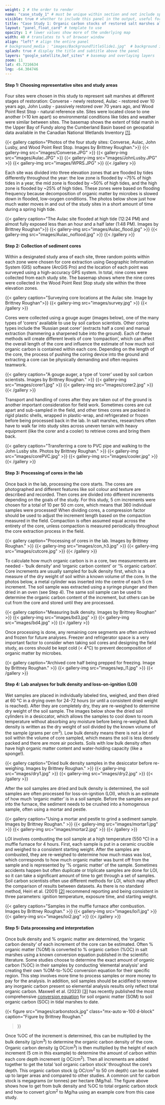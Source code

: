 ```yaml
---
weight: 2 # the order to render
name: "case_study_1" # must be unique within section and not include special characters
visible: true # whether to include this panel in the output, useful for testing
title: "Case Study 1: Organic carbon stocks of restored salt marshes along the upper Bay of Fundy"
layout: "panel_float_card" # template to use
opacity: 1 # lower values show more of the underlying map
width: 40 # translates to % of browser window
align: "left" # align the entire panel
# background_media : "images/BackgroundTitleSlide1.jpg"  # background image rendered behind the panel, covering map
splash: true # display the title and subtitle above the panel
layers: "google_satellite,bof_sites" # basemap and overlaying layers
zoom: 11
lat: 45.7216634
lng: -64.304746
---
```


<!-- ### Case Study 1: Organic carbon stocks of restored salt marshes along the upper Bay of Fundy -->

#### Step 1:  Choosing representative sites and study areas

<!--Four study sites in the Upper Bay of Fundy along the Cumberland Basin were chosen to represent salt marshes at different stages of restoration:  Converse - newly restored, Aulac - restored over 10 years ago, John Lusby - passively restored over 50 years ago, and Wood Point Rest Stop - natural reference site. Sites were chosen to be close to one another (<10 km apart) so environmental conditions like tides and weather were similar between sites. -->

Four sites were chosen in this study to represent salt marshes at different stages of restoration: Converse - newly restored, Aulac - restored over 10 years ago, John Lusby - passively restored over 70 years ago, and Wood Point Rest Stop - natural reference site. Sites were located close to one another (<10 km apart) so environmental conditions like tides and weather were similar between sites. The basemap shows the extent of tidal marsh in the Upper Bay of Fundy along the Cumberland Basin based on geospatial data available in the Canadian National Wetlands Inventory <a href="../references/">[1]</a>.

<!--{{< figure src="images/image4.png" 
class="mx-auto w-100 d-block" 
caption="Map showing four study sites. Map by Brittney Roughan."
>}} -->

{{< gallery 
caption="Photos of the four study sites: Converse, Aulac, John Lusby, and Wood Point Rest Stop. Images by Brittney Roughan.">}}
    {{< gallery-img src="images/Converse.JPG" >}}
    {{< gallery-img src="images/Aulac.JPG" >}}
    {{< gallery-img src="images/JohnLusby.JPG" >}}
    {{< gallery-img src="images/WPRS.JPG" >}}
{{< /gallery >}}



<!--The Wood Point Rest Stop (WPRS) will be used as an example in this case study. Each site was divided into three elevation zones that are flooded by tides differently throughout the year: the low zone is flooded by 75% of high tides in a year, the mid zone flooded by 50% of high tides, and the high zone is flooded by 25% of high tides. These zones are based on flooding frequency because decomposition of organic matter by microbes is slowed down in flooded, low-oxygen conditions. -->

Each site was divided into three elevation zones that are flooded by tides differently throughout the year: the low zone is flooded by ~75% of high tides in a year, the mid zone is flooded by ~50% of high tides, and the high zone is flooded by ~25% of high tides. These zones were based on flooding frequency because decomposition of organic matter by microbes is slowed down in flooded, low-oxygen conditions. The photos below show just how much water moves in and out of the study sites in a short amount of time during a spring high tide.

<!--{{< figure src="images/image7.png" 
class="mx-auto w-100 d-block" 
caption="The Wood Point Rest Stop (WPRS) study site (black rectangle). Figure by Brittney Roughan."
>}} -->

{{< gallery 
caption="The Aulac site flooded at high tide (12:24 PM) and almost fully exposed less than an hour and a half later (1:48 PM). Images by Brittney Roughan">}}
    {{< gallery-img src="images/Aulac_flood.jpg" >}}
    {{< gallery-img src="images/Aulac_noflood.jpg" >}}
{{< /gallery >}}

#### Step 2:  Collection of sediment cores

<!-- <div class="images-container"> 
![fig3](images/survey.jpg " ") 
{width="50%"}

![fig4](images/image40.png " ")
{width="40%"}

![fig5](images/image17.png " ") 
{width="40%"} 
</div> -->

<!--Three random points within each zone were chosen for core extraction using Geographic Information System (GIS) software (ArcGIS Pro) and the location of each point was surveyed using a high-accuracy GPS system. In total, nine cores were collected from each study site. The photo below (left) shows someone surveying core locations at the Aulac site. The maps below show the location of nine cores in the Wood Point Rest Stop study site within the three elevation zones. -->

Within a designated study area of each site, three random points within each zone were chosen for core extraction using Geographic Information System (GIS) software (ArcGIS Pro) and the location of each point was surveyed using a high-accuracy GPS system. In total, nine cores were collected from each study site. The basemap shows where the nine cores were collected in the Wood Point Rest Stop study site within the three elevation zones.

{{< gallery 
caption="Surveying core locations at the Aulac site. Image by Brittney Roughan">}}
    {{< gallery-img src="images/survey.jpg" >}}
{{< /gallery >}}

Cores were collected using a gouge auger (images below), one of the many types of ‘corers’ available to use by soil carbon scientists. Other coring types include the ‘Russian peat corer’ (extracts half a core) and manual extraction (hammering a sharpened tube into the ground). Each of these methods will create different levels of core ‘compaction’, which can affect the overall length of the core and influence the estimate of how much soil organic carbon is contained within each core. Depending on the length of the core, the process of pushing the coring device into the ground and extracting a core can be physically demanding and often requires teamwork.

{{< gallery 
caption="A gouge auger, a type of ‘corer’ used by soil carbon scientists. Images by Brittney Roughan." >}}
    {{< gallery-img src="images/corer1.jpg" >}}
    {{< gallery-img src="images/corer2.jpg" >}}
{{< /gallery >}}


Transport and handling of cores after they are taken out of the ground is another important consideration for field work. Sometimes cores are cut apart and sub-sampled in the field, and other times cores are packed in rigid plastic shells, wrapped in plastic-wrap, and refrigerated or frozen before being processed back in the lab. In salt marshes, researchers often have to walk far into study sites across uneven terrain with heavy equipment (like the corer and a cooler) to retrieve cores and bring them back. 

{{< gallery 
caption="Transferring a core to PVC pipe and walking to the John Lusby site. Photos by Brittney Roughan." >}}
    {{< gallery-img src="images/corePVC.jpg" >}}
    {{< gallery-img src="images/cooler.jpg" >}}
{{< /gallery >}}

#### Step 3:  Processing of cores in the lab

Once back in the lab, processing the core starts. The cores are photographed and different features like soil colour and texture are described and recorded. Then cores are divided into different increments depending on the goals of the study. For this study, 5 cm increments were chosen for a total of 10 per 50 cm core, which means that 360 individual samples were processed! When dividing cores, a compression factor should be used to adjust the increment length based on the compaction measured in the field. Compaction is often assumed equal across the entirety of the core, unless compaction is measured periodically throughout the core extraction process in the field.

{{< gallery 
caption="Processing of cores in the lab. Images by Brittney Roughan." >}}
    {{< gallery-img src="images/con_h3.jpg" >}}
    {{< gallery-img src="images/cutcore.jpg" >}}
{{< /gallery >}}

<!--To calculate how much organic carbon is in a core, two measurements are needed - ‘bulk density’ and ‘organic carbon content’ or ‘% organic carbon’. Core increments are usually sampled for bulk density first, which is a measure of the dry weight of soil within a known volume of the core. In the photo below, a metal cylinder was inserted into the centre of each 5 cm increment. The soil sample was extracted using a syringe plunger and then dried in an oven (see Step 4). Often the same soil sample is also used to determine the organic carbon content of the increment, but others can be cut from the core and stored until they are processed.-->

To calculate how much organic carbon is in a core, two measurements are needed - ‘bulk density’ and ‘organic carbon content’ or ‘% organic carbon’. Core increments are usually sampled for bulk density first, which is a measure of the dry weight of soil within a known volume of the core. In the photos below, a metal cylinder was inserted into the centre of each 5 cm increment. The soil sample was extracted using a syringe plunger and then dried in an oven (see Step 4). The same soil sample can be used to determine the organic carbon content of the increment, but others can be cut from the core and stored until they are processed.

{{< gallery 
caption="Measuring bulk density. Images by Brittney Roughan" >}}
    {{< gallery-img src="images/bd3.jpg" >}}
    {{< gallery-img src="images/bd4.jpg" >}}
{{< /gallery >}}

<!-- ![fig13 top-left](images/bd1.jpg) 
![fig14 top-right](images/bd2.jpg) 
![fig15 bottom-left](images/bd3.jpg) 
![fig16 bottom-right](images/bd4.jpg)  -->

Once processing is done, any remaining core segments are often archived and frozen for future analyses. Freezer and refrigerator space is a very important factor to consider when taking soil cores and designing the field study, as cores should be kept cold (< 4℃) to prevent decomposition of organic matter by microbes. 

{{< gallery 
caption="Archived core half being prepped for freezing. Image by Brittney Roughan." >}}
    {{< gallery-img src="images/wp_l1.jpg" >}}
{{< /gallery >}}

#### Step 4:  Lab analyses for bulk density and loss-on-ignition (LOI)

<!--The soil samples of known volume taken from the core are first dried to determine the bulk density. Wet samples are placed in individually labeled tins, weighed, and then dried at 60 ℃ in a drying oven for 24-72 hours (or until a consistent dried weight is reached). After they are completely dry, they are re-weighed to determine dry weight of the soil sample. The photos below show the dried soil cylinders in a dessicator after the oven, which ensures the samples are fully dried before being re-weighed. Bulk density is written as the dry weight of soil divided by the known volume of the sample (grams per cm<sup>3</sup>). Low bulk density means there is not a lot of soil within the volume of core sampled, which means the soil is less densely packed and there are more air pockets. Soils with low bulk density often have high organic matter content and water-holding capacity (like a sponge!). -->

Wet samples are placed in individually labeled tins, weighed, and then dried at 60 ℃ in a drying oven for 24-72 hours (or until a consistent dried weight is reached). After they are completely dry, they are re-weighed to determine dry weight of the soil sample. The images below show the dried soil cylinders in a desiccator, which allows the samples to cool down to room temperature without absorbing any moisture before being re-weighed. Bulk density is written as the dry weight of soil divided by the known volume of the sample (grams per cm<sup>3</sup>). Low bulk density means there is not a lot of soil within the volume of core sampled, which means the soil is less densely packed and there are more air pockets. Soils with low bulk density often have high organic matter content and water-holding capacity (like a sponge!).

{{< gallery 
caption="Dried bulk density samples in the desiccator before re-weighing. Images by Brittney Roughan." >}}
    {{< gallery-img src="images/dry1.jpg" >}}
    {{< gallery-img src="images/dry2.jpg" >}}
{{< /gallery >}}


<!--After the soil samples are dried and bulk density is determined, the soil samples are often processed for loss-on-ignition (LOI), which is an estimate of how much ‘organic matter’ is a soil sample. Before the samples are put into the furnace, the soil sample needs to be crushed into a homogenous sample, often using a mortar and pestle. Depending on how much organic matter is in the sample, this can be time consuming.-->

After the soil samples are dried and bulk density is determined, the soil samples are often processed for loss-on-ignition (LOI), which is an estimate of how much ‘organic matter’ is in a soil sample. Before the samples are put into the furnace, the sediment needs to be crushed into a homogenous sample, often using a mortar and pestle. 

{{< gallery 
caption="Using a mortar and pestle to grind a sediment sample. Images by Brittney Roughan." >}}
    {{< gallery-img src="images/mortar1.jpg" >}}
    {{< gallery-img src="images/mortar2.jpg" >}}
{{< /gallery >}}


<!--LOI involves combusting the soil sample at a high temperature (550 ℃) in a muffle furnace for 4 hours. Before the soil samples are put into the furnace, they are placed in a ceramic crucible and weighed to a consistent starting weight. After the samples are combusted, they are re-weighed to determine how much mass was lost, which corresponds to how much organic matter was burnt off from the sample and is represented by ‘% organic matter’ of the sample. Sometimes accidents happen but often duplicate or triplicate samples are done for LOI, so it can take a significant amount of time to get through that many samples. Soil carbon scientists often use different methods for LOI, which may affect the comparison of results between datasets. As there is no standard method, it is recommended to report and be consistent in three parameters: ignition temperature, exposure time, and starting weight.-->

LOI involves combusting the soil sample at a high temperature (550 ℃) in a muffle furnace for 4 hours. First, each sample is put in a ceramic crucible and weighed to a consistent starting weight. After the samples are combusted, they are re-weighed to determine how much mass was lost, which corresponds to how much organic matter was burnt off from the sample and is represented by ‘% organic matter’ of the sample. Sometimes accidents happen but often duplicate or triplicate samples are done for LOI, so it can take a significant amount of time to get through a set of samples. Soil carbon scientists often use different methods for LOI, which may affect the comparison of results between datasets. As there is no standard method, Heiri et al. (2001) <a href="../references/">[2]</a> recommend reporting and being consistent in three parameters: ignition temperature, exposure time, and starting weight. 

<!--{{< gallery 
caption="Images by Brittney Roughan." >}}
    {{< gallery-img src="images/loi1.jpg" >}}
    {{< gallery-img src="images/loi2.jpg" >}}
    {{< gallery-img src="images/loi3.jpg" >}}
{{< /gallery >}}-->

{{< gallery 
caption="Samples in the muffle furnace after combustion. Images by Brittney Roughan." >}}
    {{< gallery-img src="images/loi1.jpg" >}}
    {{< gallery-img src="images/loi2.jpg" >}}
{{< /gallery >}}

#### Step 5:  Data processing and interpretation

<!--Once bulk density and % organic matter are determined, the ‘organic carbon density’ of each increment of the core can be estimated. Often % organic matter (%OM) is converted to % organic carbon (%OC) in salt marshes using a known conversion equation published in the scientific literature or roughly estimated by simply dividing %OM by 2. Some studies choose to determine the exact amount of organic carbon (%OC) in their samples by conducting ‘elemental analysis’ or sending the samples to another lab to do this analysis. More and more studies are now sending at least a subset of samples away to determine their own %OM-to-%OC conversion equations. Either way, this step involves more time to process samples or more money to pay for the analysis. In addition, soil samples should be treated to remove any inorganic carbon so elemental analysis results only reflect total organic carbon. The figure below is pulled directly from Craft et al. 1991 <a href="../references/">[1]</a> and shows the relationship between %OM and %OC for brackish and salt marsh sediments in North Carolina. For the data presented below in this case study, a local equation for %OM-to%OC was developed using data from sites located in the Upper Bay of Fundy. -->

Once bulk density and % organic matter are determined, the ‘organic carbon density’ of each increment of the core can be estimated. Often % organic matter (%OM) is converted to % organic carbon (%OC) in salt marshes using a known conversion equation published in the scientific literature. Some studies choose to determine the exact amount of organic carbon (%OC) in their samples by conducting ‘elemental analysis’ and creating their own %OM-to-%OC conversion equation for their specific region. This step involves more time to process samples or more money to pay for the analysis. In addition, soil samples should be acidified to remove any inorganic carbon present so elemental analysis results only reflect total organic carbon. Maxwell et al. (2023) <a href="../references/">[3]</a> has recently published the most comprehensive <a href="https://www.nature.com/articles/s41597-023-02633-x/figures/4" target="_blank">conversion equation</a> for soil organic matter (SOM) to soil organic carbon (SOC) in tidal marshes to date. 


<!--{{< figure src="images/Craft1991.jpg" 
class="mx-auto w-75 d-block" 
caption="Figure from Craft et al. 1991." >}}-->

{{< figure src="images/carbonstock.jpg" 
class="mx-auto w-100 d-block" 
caption="Figure by Brittney Roughan." 
>}}

<!--Once %OC of the increment is determined, this can be multiplied by the bulk density (g/cm<sup>3</sup>) to determine the organic carbon density of the core. Organic carbon density (g OC/cm<sup>3</sup>) is then multiplied by the height of each increment (5 cm in this example) to determine the amount of carbon within each core depth increment (g OC/cm<sup>2</sup>). Then all increments are added together to get the total ‘soil organic carbon stock’ throughout the core’s depth. This organic carbon stock (g OC/cm<sup>2</sup> to 50 cm depth) can be scaled up to larger areas and compared to other studies. A common unit for carbon stock is megagrams (or tonnes) per hectare (Mg/ha). The figure below shows how to get from bulk density and %OC to total organic carbon stock and how to convert g/cm<sup>2</sup> to Mg/ha using an example core from this case study.-->

Once %OC of the increment is determined, this can be multiplied by the bulk density (g/cm<sup>3</sup>) to determine the organic carbon density of the core. Organic carbon density (g OC/cm<sup>3</sup>) is then multiplied by the height of each increment (5 cm in this example) to determine the amount of carbon within each core depth increment (g OC/cm<sup>2</sup>). Then all increments are added together to get the total ‘soil organic carbon stock’ throughout the core’s depth. This organic carbon stock (g OC/cm<sup>2</sup> to 50 cm depth) can be scaled up to larger areas and compared to other studies. A common unit for carbon stock is megagrams (or tonnes) per hectare (Mg/ha). The figure above shows how to get from bulk density and %OC to total organic carbon stock and how to convert g/cm<sup>2</sup> to Mg/ha using an example core from this case study.






